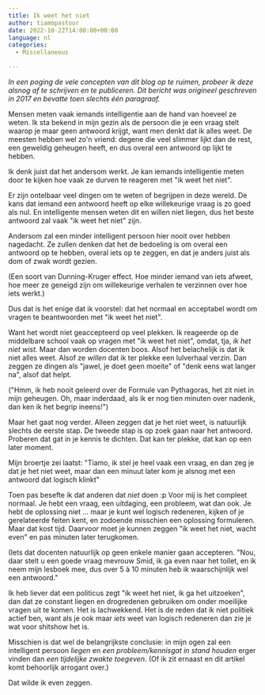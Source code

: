 ```yaml
---
title: Ik weet het niet
author: tiamopastoor
date: 2022-10-22T14:00:00+00:00
language: nl
categories:
  - Miscellaneous

---
```

_In een poging de vele concepten van dit blog op te ruimen, probeer ik deze alsnog af te schrijven en te publiceren. Dit bericht was origineel geschreven in 2017 en bevatte toen slechts één paragraaf._

Mensen meten vaak iemands intelligentie aan de hand van hoeveel ze weten. Ik sta bekend in mijn gezin als de persoon die je een vraag stelt waarop je maar geen antwoord krijgt, want men denkt dat ik alles weet. De meesten hebben wel zo'n vriend: degene die veel slimmer lijkt dan de rest, een geweldig geheugen heeft, en dus overal een antwoord op lijkt te hebben.

Ik denk juist dat het andersom werkt. Je kan iemands intelligentie meten door te kijken hoe vaak ze durven te reageren met "ik weet het niet".

Er zijn ontelbaar veel dingen om te weten of begrijpen in deze wereld. De kans dat iemand een antwoord heeft op elke willekeurige vraag is zo goed als nul. En intelligente mensen weten dit en willen niet liegen, dus het beste antwoord zal vaak "ik weet het niet" zijn.

Andersom zal een minder intelligent persoon hier nooit over hebben nagedacht. Ze zullen denken dat het de bedoeling is om overal een antwoord op te hebben, overal iets op te zeggen, en dat je anders juist als dom of zwak wordt gezien.

(Een soort van Dunning-Kruger effect. Hoe minder iemand van iets afweet, hoe meer ze geneigd zijn om willekeurige verhalen te verzinnen over hoe iets werkt.)

Dus dat is het enige dat ik voorstel: dat het normaal en acceptabel wordt om vragen te beantwoorden met "ik weet het niet".

Want het wordt niet geaccepteerd op veel plekken. Ik reageerde op de middelbare school vaak op vragen met "ik weet het niet", omdat, tja, _ik het niet wist_. Maar dan worden docenten boos. Alsof het belachelijk is dat ik niet alles weet. Alsof ze _willen_ dat ik ter plekke een lulverhaal verzin. Dan zeggen ze dingen als "jawel, je doet geen moeite" of "denk eens wat langer na", alsof dat helpt. 

("Hmm, ik heb nooit geleerd over de Formule van Pythagoras, het zit niet in mijn geheugen. Oh, maar inderdaad, als ik er nog tien minuten over nadenk, dan ken ik het begrip ineens!")

Maar het gaat nog verder. Alleen zeggen dat je het niet weet, is natuurlijk slechts de eerste stap. De tweede stap is op zoek gaan naar het antwoord. Proberen dat gat in je kennis te dichten. Dat kan ter plekke, dat kan op een later moment.

Mijn broertje zei laatst: "Tiamo, ik stel je heel vaak een vraag, en dan zeg je dat je het niet weet, maar dan een minuut later kom je alsnog met een antwoord dat logisch klinkt"

Toen pas besefte ik dat anderen dat _niet_ doen :p Voor mij is het compleet normaal. Je hebt een vraag, een uitdaging, een probleem, wat dan ook. Je hebt de oplossing niet ... maar je kunt wel logisch redeneren, kijken of je gerelateerde feiten kent, en zodoende misschien een oplossing formuleren. Maar dat kost tijd. Daarvoor moet je kunnen zeggen "ik weet het niet, wacht even" en pas minuten later terugkomen.

(Iets dat docenten natuurlijk op geen enkele manier gaan accepteren. "Nou, daar stelt u een goede vraag mevrouw Smid, ik ga even naar het toilet, en ik neem mijn lesboek mee, dus over 5 à 10 minuten heb ik waarschijnlijk wel een antwoord."

Ik heb liever dat een politicus zegt "ik weet het niet, ik ga het uitzoeken", dan dat ze constant liegen en drogredenen gebruiken om onder moeilijke vragen uit te komen. Het is lachwekkend. Het is de reden dat ik niet politiek actief ben, want als je ook maar _iets_ weet van logisch redeneren dan zie je wat voor shitshow het is.

Misschien is dat wel de belangrijkste conclusie: in mijn ogen zal een intelligent persoon _liegen_ en _een probleem/kennisgat in stand houden_ erger vinden dan _een tijdelijke zwakte toegeven_. (Of ik zit ernaast en dit artikel komt behoorlijk arrogant over.)

Dat wilde ik even zeggen.